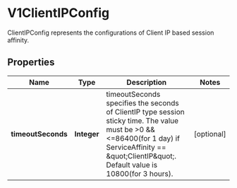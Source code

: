 

# V1ClientIPConfig

ClientIPConfig represents the configurations of Client IP based session affinity.

## Properties

| Name | Type | Description | Notes |
|------------ | ------------- | ------------- | -------------|
|**timeoutSeconds** | **Integer** | timeoutSeconds specifies the seconds of ClientIP type session sticky time. The value must be &gt;0 &amp;&amp; &lt;&#x3D;86400(for 1 day) if ServiceAffinity &#x3D;&#x3D; \&quot;ClientIP\&quot;. Default value is 10800(for 3 hours). |  [optional] |



